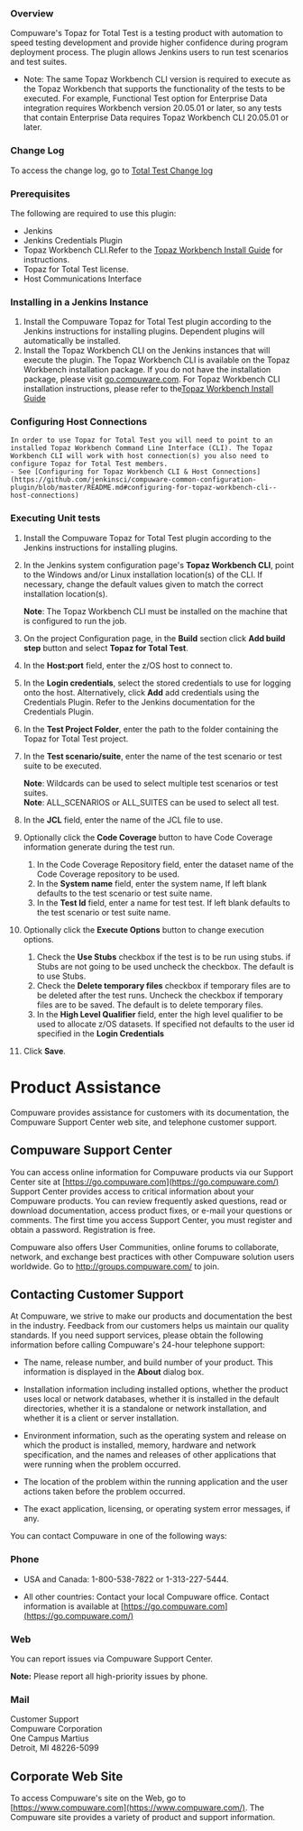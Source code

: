### Overview

Compuware's Topaz for Total Test is a testing product with automation to speed testing development and provide higher confidence during program deployment process. The plugin allows Jenkins users to run test scenarios and test suites.
-    Note: The same Topaz Workbench CLI version is required to execute as the Topaz Workbench that supports the functionality of the tests to be executed.
           For example, Functional Test option for Enterprise Data integration requires Workbench version 20.05.01 or later, so any tests that contain Enterprise Data requires Topaz Workbench CLI 20.05.01 or later.

### Change Log

To access the change log, go to
[Total Test Change log](https://github.com/jenkinsci/compuware-topaz-for-total-test-plugin/blob/master/CHANGELOG.md)

### Prerequisites

The following are required to use this plugin:

-   Jenkins
-   Jenkins Credentials Plugin
-   Topaz Workbench CLI.Refer to the [Topaz Workbench Install
    Guide](http://frontline.compuware.com/Doc/KB/KB1802/PDF/Topaz_Workbench_Install_Guide.pdf) for
    instructions.
-   Topaz for Total Test license.
-   Host Communications Interface

### Installing in a Jenkins Instance

1.  Install the Compuware Topaz for Total Test plugin according to the Jenkins instructions for installing plugins. Dependent plugins will automatically be installed.
2.  Install the Topaz Workbench CLI on the Jenkins instances that will execute the plugin. The Topaz Workbench CLI is available on the Topaz Workbench installation package. If you do not have the installation package, please  visit [go.compuware.com](http://go.compuware.com/). For Topaz Workbench CLI installation instructions, please refer to the[Topaz Workbench Install Guide](http://frontline.compuware.com/Doc/KB/KB1802/PDF/Topaz_Workbench_Install_Guide.pdf)

### Configuring Host Connections
	In order to use Topaz for Total Test you will need to point to an installed Topaz Workbench Command Line Interface (CLI). The Topaz Workbench CLI will work with host connection(s) you also need to configure Topaz for Total Test members.
    - See [Configuring for Topaz Workbench CLI & Host Connections](https://github.com/jenkinsci/compuware-common-configuration-plugin/blob/master/README.md#configuring-for-topaz-workbench-cli--host-connections)
    
### Executing Unit tests

1.  Install the Compuware Topaz for Total Test plugin according to the Jenkins instructions for installing plugins.

2.  In the Jenkins system configuration page's **Topaz Workbench CLI**, point to the Windows and/or Linux installation    location(s) of the CLI. If necessary, change the default values given to match the correct installation location(s).

    **Note**: The Topaz Workbench CLI must be installed on the machine that is configured to run the job.

3.  On the project Configuration page, in the **Build** section click **Add build step** button and select **Topaz for Total Test**.

4.  In the **Host:port** field, enter the z/OS host to connect to.

5.  In the **Login credentials**, select the stored credentials to use for logging onto the host. Alternatively, click **Add** add
    credentials using the Credentials Plugin. Refer to the Jenkins documentation for the Credentials Plugin.

6.  In the **Test Project Folder**, enter the path to the folder containing the Topaz for Total Test project.

7.  In the **Test scenario/suite**, enter the name of the test scenario or test suite to be executed.

    **Note**: Wildcards can be used to select multiple test scenarios or test suites.  
    **Note**: ALL\_SCENARIOS or ALL\_SUITES can be used to select all test.

8.  In the **JCL** field, enter the name of the JCL file to use.

9.  Optionally click the **Code Coverage** button to have Code Coverage information generate during the test run.
    1.  In the Code Coverage Repository field, enter the dataset name of the Code Coverage repository to be used.
    2.  In the **System name** field, enter the system name, If left blank defaults to the test scenario or test suite name.
    3.  In the **Test Id** field, enter a name for test test. If left blank defaults to the test scenario or test suite name.
10. Optionally click the **Execute Options** button to change execution options.
    1.  Check the **Use Stubs** checkbox if the test is to be run using stubs. if Stubs are not going to be used uncheck the checkbox. The default is to use Stubs.
    2.  Check the **Delete temporary files** checkbox if temporary files are to be deleted after the test runs. Uncheck the checkbox if temporary files are to be saved. The default is to delete temporary files.
    3.  In the **High Level Qualifier** field, enter the high level qualifier to be used to allocate z/OS datasets. If specified not defaults to the user id specified in the **Login Credentials**
11. Click **Save**.

# Product Assistance

Compuware provides assistance for customers with its documentation, the Compuware Support Center web site, and telephone customer support.

## Compuware Support Center

You can access online information for Compuware products via our Support Center site at [https://go.compuware.com](https://go.compuware.com/) Support Center provides access to critical information about your Compuware products. You can review frequently asked questions, read or download documentation, access product fixes, or e-mail your questions or comments. The first time you access Support Center, you must register and obtain a password. Registration is free.

Compuware also offers User Communities, online forums to collaborate, network, and exchange best practices with other Compuware solution users worldwide. Go to <http://groups.compuware.com/> to join.

## Contacting Customer Support

At Compuware, we strive to make our products and documentation the best in the industry. Feedback from our customers helps us maintain our quality standards. If you need support services, please obtain the following information before calling Compuware's 24-hour telephone support:

-   The name, release number, and build number of your product. This information is displayed in the **About** dialog box.

-   Installation information including installed options, whether the product uses local or network databases, whether it is installed in the default directories, whether it is a standalone or network installation, and whether it is a client or server installation.

-   Environment information, such as the operating system and release on which the product is installed, memory, hardware and network specification, and the names and releases of other applications that were running when the problem occurred.

-   The location of the problem within the running application and the user actions taken before the problem occurred.

-   The exact application, licensing, or operating system error messages, if any.

You can contact Compuware in one of the following ways:

### Phone

-   USA and Canada: 1-800-538-7822 or 1-313-227-5444.

-   All other countries: Contact your local Compuware office. Contact information is available at [https://go.compuware.com](https://go.compuware.com/)

### Web

You can report issues via Compuware Support Center.

**Note:** Please report all high-priority issues by phone.

### Mail

Customer Support  
Compuware Corporation  
One Campus Martius  
Detroit, MI 48226-5099

## Corporate Web Site

To access Compuware's site on the Web, go to [https://www.compuware.com](https://www.compuware.com/). The Compuware site provides a variety of product and support information.
